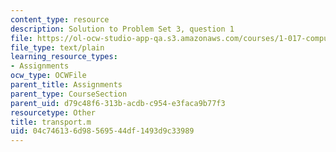 ```yaml
---
content_type: resource
description: Solution to Problem Set 3, question 1
file: https://ol-ocw-studio-app-qa.s3.amazonaws.com/courses/1-017-computing-and-data-analysis-for-environmental-applications-fall-2003/04c746136d98569544df1493d9c33989_transport.m
file_type: text/plain
learning_resource_types:
- Assignments
ocw_type: OCWFile
parent_title: Assignments
parent_type: CourseSection
parent_uid: d79c48f6-313b-acdb-c954-e3faca9b77f3
resourcetype: Other
title: transport.m
uid: 04c74613-6d98-5695-44df-1493d9c33989
---
```

